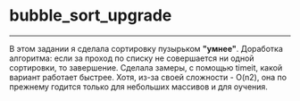 # bubble_sort_upgrade
-----
В этом задании я сделала сортировку пузырьком **"умнее"**.
Доработка алгоритма: если за проход по списку не совершается ни одной сортировки, то завершение.
Сделала замеры, с помощью timeit, какой вариант работает быстрее.
Хотя, из-за своей сложности - O(n2), она по прежнему годится только для небольших массивов и для оучения.
